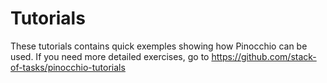 # Tutorials

These tutorials contains quick exemples showing how Pinocchio can be used.
If you need more detailed exercises, go to https://github.com/stack-of-tasks/pinocchio-tutorials
